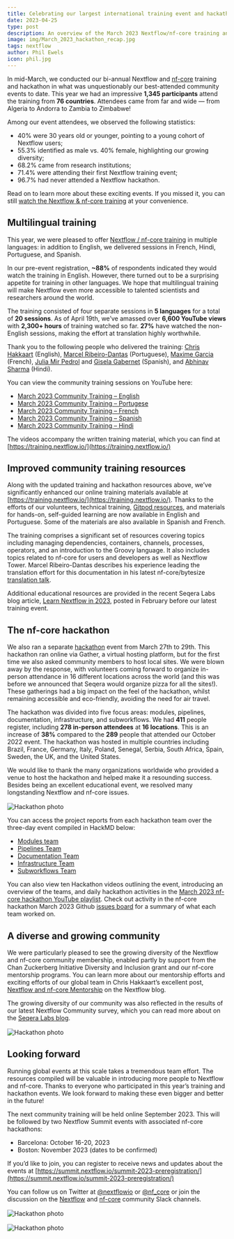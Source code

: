```yaml
---
title: Celebrating our largest international training event and hackathon to date
date: 2023-04-25
type: post
description: An overview of the March 2023 Nextflow/nf-core training and hackathon events
image: img/March_2023_hackathon_recap.jpg
tags: nextflow
author: Phil Ewels
icon: phil.jpg
---
```

In mid-March, we conducted our bi-annual Nextflow and [nf-core](https://nf-co.re/) training and hackathon in what was unquestionably our best-attended community events to date. This year we had an impressive **1,345 participants** attend the training from **76 countries**. Attendees came from far and wide — from Algeria to Andorra to Zambia to Zimbabwe!

Among our event attendees, we observed the following statistics:

- 40% were 30 years old or younger, pointing to a young cohort of Nextflow users;
- 55.3% identified as male vs. 40% female, highlighting our growing diversity;
- 68.2% came from research institutions;
- 71.4% were attending their first Nextflow training event;
- 96.7% had never attended a Nextflow hackathon.

Read on to learn more about these exciting events. If you missed it, you can still [watch the Nextflow & nf-core training](https://www.youtube.com/playlist?list=PL3xpfTVZLcNhoWxHR0CS-7xzu5eRT8uHo) at your convenience.

<!-- end-archive-description -->

## Multilingual training

This year, we were pleased to offer [Nextflow / nf-core training](https://nf-co.re/events/2023/training-march-2023) in multiple languages: in addition to English, we delivered sessions in French, Hindi, Portuguese, and Spanish.

In our pre-event registration, **~88%** of respondents indicated they would watch the training in English. However, there turned out to be a surprising appetite for training in other languages. We hope that multilingual training will make Nextflow even more accessible to talented scientists and researchers around the world.

The training consisted of four separate sessions in **5 languages** for a total of **20 sessions**. As of April 19th, we’ve amassed over **6,600 YouTube views** with **2,300+ hours** of training watched so far. **27%** have watched the non-English sessions, making the effort at translation highly worthwhile.

Thank you to the following people who delivered the training: [Chris Hakkaart](https://twitter.com/Chris_Hakk) (English), [Marcel Ribeiro-Dantas](https://twitter.com/mribeirodantas) (Portuguese), [Maxime Garcia](https://twitter.com/gau) (French), [Julia Mir Pedrol](https://twitter.com/juliamirpedrol) and [Gisela Gabernet](https://twitter.com/GGabernet) (Spanish), and [Abhinav Sharma](https://twitter.com/abhi18av) (Hindi).

You can view the community training sessions on YouTube here:

- [March 2023 Community Training – English](https://www.youtube.com/playlist?list=PL3xpfTVZLcNhoWxHR0CS-7xzu5eRT8uHo)
- [March 2023 Community Training – Portugese](https://www.youtube.com/playlist?list=PL3xpfTVZLcNhi41yDYhyHitUhIcUHIbJg)
- [March 2023 Community Training – French](https://www.youtube.com/playlist?list=PL3xpfTVZLcNhiv9SjhoA1EDOXj9nzIqdS)
- [March 2023 Community Training – Spanish](https://www.youtube.com/playlist?list=PL3xpfTVZLcNhSlCWVoa3GURacuLWeFc8O)
- [March 2023 Community Training – Hindi](https://www.youtube.com/playlist?list=PL3xpfTVZLcNikun1FrSvtXW8ic32TciTJ)

The videos accompany the written training material, which you can find at [https://training.nextflow.io/](https://training.nextflow.io/)

## Improved community training resources

Along with the updated training and hackathon resources above, we’ve significantly enhanced our online training materials available at [https://training.nextflow.io/](https://training.nextflow.io/). Thanks to the efforts of our volunteers, technical training, [Gitpod resources](https://training.nextflow.io/basic_training/setup/#gitpod), and materials for hands-on, self-guided learning are now available in English and Portuguese. Some of the materials are also available in Spanish and French.

The training comprises a significant set of resources covering topics including managing dependencies,  containers, channels, processes, operators, and an introduction to the Groovy language. It also includes topics related to nf-core for users and developers as well as Nextflow Tower. Marcel Ribeiro-Dantas describes his experience leading the translation effort for this documentation in his latest nf-core/bytesize [translation talk](https://nf-co.re/events/2023/bytesize_translations).

Additional educational resources are provided in the recent Seqera Labs blog article, [Learn Nextflow in 2023](https://nextflow.io/blog/2023/learn-nextflow-in-2023.html), posted in February before our latest training event.

## The nf-core hackathon

We also ran a separate [hackathon](https://nf-co.re/events/2023/hackathon-march-2023) event from March 27th to 29th. This hackathon ran online via Gather, a virtual hosting platform, but for the first time we also asked community members to host local sites. We were blown away by the response, with volunteers coming forward to organize in-person attendance in 16 different locations across the world (and this was before we announced that Seqera would organize pizza for all the sites!). These gatherings had a big impact on the feel of the hackathon, whilst remaining accessible and eco-friendly, avoiding the need for air travel.

The hackathon was divided into five focus areas: modules, pipelines, documentation, infrastructure, and subworkflows. We had **411** people register, including **278 in-person attendees** at **16 locations**. This is an increase of **38%** compared to the **289** people that attended our October 2022 event. The hackathon was hosted in multiple countries including Brazil, France, Germany, Italy, Poland, Senegal, Serbia, South Africa, Spain, Sweden, the UK, and the United States.

We would like to thank the many organizations worldwide who provided a venue to host the hackathon and helped make it a resounding success. Besides being an excellent educational event, we resolved many longstanding Nextflow and nf-core issues.

<div style="margin-top: 1rem">
    <img src="/img/celebrating-our-largest-international-training-event-and-hackathon-to-date-1.jpg" alt="Hackathon photo" />
</div>

You can access the project reports from each hackathon team over the three-day event compiled in HackMD below:

- [Modules team](https://hackmd.io/A5v4soteQjKywl3UgFa_6g)
- [Pipelines Team](https://hackmd.io/Bj_MK3ubQWGBD4t0X2KpjA)
- [Documentation Team](https://hackmd.io/o6AgPTZ7RBGCyZI72O1haA)
- [Infrastructure Team](https://hackmd.io/uC-mZlEXQy6DaXZdjV6akA)
- [Subworkflows Team](https://hackmd.io/Udtvj4jASsWLtMgrbTNwBA)

You can also view ten Hackathon videos outlining the event, introducing an overview of the teams, and daily hackathon activities in the [March 2023 nf-core hackathon YouTube playlist](https://www.youtube.com/playlist?list=PL3xpfTVZLcNhfyF_QJIfSslnxRCU817yc). Check out activity in the nf-core hackathon March 2023 Github [issues board](https://github.com/orgs/nf-core/projects/38/views/16?layout=board) for a summary of what each team worked on.

## A diverse and growing community

We were particularly pleased to see the growing diversity of the Nextflow and nf-core community membership, enabled partly by support from the Chan Zuckerberg Initiative Diversity and Inclusion grant and our nf-core mentorship programs. You can learn more about our mentorship efforts and exciting efforts of our global team in Chris Hakkaart’s excellent post, [Nextflow and nf-core Mentorship](https://nextflow.io/blog/2023/czi-mentorship-round-2.html) on the Nextflow blog.

The growing diversity of our community was also reflected in the results of our latest Nextflow Community survey, which you can read more about on the [Seqera Labs blog](https://seqera.io/blog/the-state-of-the-workflow-2023-community-survey-results/).

<div style="margin-top: 1rem">
    <img src="/img/celebrating-our-largest-international-training-event-and-hackathon-to-date-2.jpg" alt="Hackathon photo" />
</div>

## Looking forward

Running global events at this scale takes a tremendous team effort. The resources compiled will be valuable in introducing more people to Nextflow and nf-core.  Thanks to everyone who participated in this year’s training and hackathon events. We look forward to making these even bigger and better in the future!

The next community training will be held online September 2023. This will be followed by two Nextflow Summit events with associated nf-core hackathons:

- Barcelona: October 16-20, 2023
- Boston: November 2023 (dates to be confirmed)

If you’d like to join, you can register to receive news and updates about the events at [https://summit.nextflow.io/summit-2023-preregistration/](https://summit.nextflow.io/summit-2023-preregistration/)

You can follow us on Twitter at [@nextflowio](https://twitter.com/nextflowio) or [@nf_core](https://twitter.com/nf_core) or join the discussion on the [Nextflow](https://www.nextflow.io/slack-invite.html) and [nf-core](https://nf-co.re/join) community Slack channels.

<div style="margin-top: 1rem">
    <img src="/img/celebrating-our-largest-international-training-event-and-hackathon-to-date-3.jpg" alt="Hackathon photo" />
</div>

<div style="margin-top: 1rem">
    <img src="/img/celebrating-our-largest-international-training-event-and-hackathon-to-date-4.jpg" alt="Hackathon photo" />
</div>

